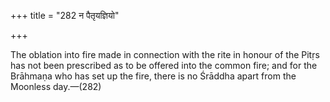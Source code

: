 +++
title = "282 न पैतृयज्ञियो"

+++

The oblation into fire made in connection with the rite in honour of the Pitṛs has not been prescribed as to be offered into the common fire; and for the Brāhmaṇa who has set up the fire, there is no Śrāddha apart from the Moonless day.—(282)